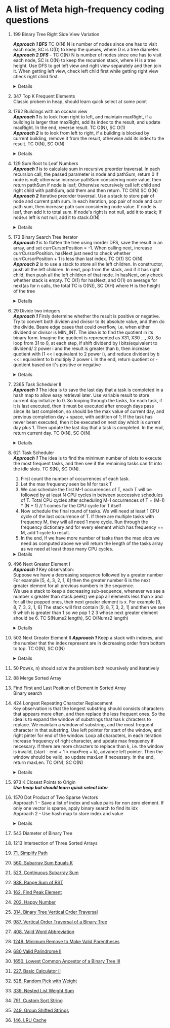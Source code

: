 # A list of Meta high-frequency coding questions 

1. 199 Binary Tree Right Side View Variation
   
   ***Approach 1 BFS*** TC O(N) N is number of nodes since one has to visit each node, SC is O(D) to keep the queues, where D is a tree diameter.                  
   ***Approach 2 DFS*** - TC O(N) N is number of nodes since one has to visit each node, SC is O(N) to keep the recursion stack, where H is a tree height. Use DFS to get left view and right view separately and then join it. When getting left view, check left child first while getting right view check right child first.  
   <details>
       
      ```python
       #BFS
            def rightSideView(self, root: Optional[TreeNode]) -> List[int]:
              if not root:
                  return []
              
              resultLeft = []
              resultRight = []
              queue = deque([root])
              while queue:
                  levelSize = len(queue)
                  for i in range(levelSize):
                      node = queue.popleft()
                      if i == 0:
                          resultLeft.append(node.val)
                      if i == levelSize - 1:
                          resultRight.append(node.val)
                      
                      if node.left:
                          queue.append(node.left)
                      
                      if node.right:
                          queue.append(node.right)
      
              return resultLeft + resultRight[::-1]
         
      #DFS
        def rightSideView(self, root: Optional[TreeNode]) -> List[int]:
        result = []

        def dfs(node, level):
            if level == len(result):
                result.append(node.val)
            
            if node.right:
                dfs(node.right, level + 1)
            
            if node.left:
                dfs(node.left, level + 1)

        if not root:
            return []
        
        dfs(root, 0)
        return result
      ```
   </details>     
   
1. 347 Top K Frequent Elements  
Classic probem in heap, should learn quick select at some point

1. 1762 Buildings with an occean view  
***Approach 1*** is to look from right to left, and maintain maxRight, if a building is larger than maxRight, add its index to the  result, and update maxRight. In the end, reverse result. TC O(N), SC O(1)  
***Approach 2*** is to look from left to right, if a building is blocked by current building, remove it from the result, otherwise add its index to the result. TC O(N), SC O(N)
   <details>
       
      ```python
       # From right to left
       def findBuildings(self, heights: List[int]) -> List[int]:
           result = []
           maxRightHeight = -1
           for i in range(len(heights) -1, -1, -1):
               if heights[i] > maxRightHeight:
                   result.append(i)
                   maxRightHeight = heights[i]
           result.reverse()
           return result
         
      #From left to right
       def findBuildings(self, heights: List[int]) -> List[int]:
           result = []
           for i, height in enumerate(heights):
               while len(result) > 0 and heights[result[-1]] <= height:
                   result.pop()
               result.append(i)
           
           return result
      ```
   </details>    

1. 129 Sum Root to Leaf Numbers  
***Approach 1*** is to calculate sum in recursive preorder traversal. In each recursion call, the passed parameter is node and pathSum, return 0 if node is null; otherwise increase pathSum considering node value, then return pathSum if node is leaf; Otherwise recursively call left child and right child with pathSum, add them and then return. TC O(N) SC O(N)  
***Approach 2*** Iterative preorder traversal. Use a stack to store pair of node and current path sum. In each iteration, pop pair of node and curr path sum, then increase path sum considering node value. If node is leaf, then add it to total sum. If node's right is not null, add it to stack; If node.s left is not null, add it to stack.O(N)
   <details>
       
      ```python
   # Recursive
    def sumNumbers(self, root: Optional[TreeNode]) -> int:
        def dfs(node, pathSum):         
            if not node:                
                return 0
   
            pathSum = pathSum * 10 + node.val
            if node.left is None and node.right is None:
                return pathSum
                
            return dfs(node.left, pathSum) + dfs(node.right, pathSum)
        
        return dfs(root, 0)
     
      # Iterative
    def sumNumbers(self, root: Optional[TreeNode]) -> int:
        total = 0
        stack = [(root, 0)]
        while stack:
            node, pathSum = stack.pop()
   
            pathSum = pathSum * 10 + node.val
            if node.left is None and node.right is None:
                total += pathSum
            
            if node.right is not None:
                stack.append((node.right, pathSum))
            
            if node.left is not None:
                stack.append((node.left, pathSum))
        
        return total     
      ```
   </details> 

1. 173 Binary Search Tree Iterator  
***Approach 1*** is to flatten the tree using inorder DFS, save the result in an array, and set currCursorPosition = -1. When calling next, increase currCursorPosition. hasNext just need to check whether currCursorPosition + 1 is less than last index. TC O(1) SC O(N)  
***Approach 2*** is to use a stack to store all the left children. In constructor, push all the left children. In next, pop from the stack, and if it has right child, then push all the left children of that node. In hasNext, only check whether stack is empty.   TC O(1) for hasNext, and O(1) on average for next(as for n calls, the total TC is O(N)), SC O(H) where H is the height of the tree
   <details>
      
      ```python
      class BSTIterator:
          def __init__(self, root: Optional[TreeNode]):
              self.stack = []
              self.pushLeftChildren(root)
              
          def pushLeftChildren(self, node):
              while node:
                  self.stack.append(node)
                  node = node.left
                        
          def next(self) -> int:
              topMostNode = self.stack.pop()
              self.pushLeftChildren(topMostNode.right)
      
              return topMostNode.val       
      
          def hasNext(self) -> bool:
              return len(self.stack) > 0       
      ```
   </details>   

1. 29 Divide two integers  
***Approach 1*** Firsly determine whether the result is positive or negative. Try to convert both dividen and divisor to its absolute value, and then do the divide. Beare edge cases that could overflow, i.e. when either dividend or divisor is MIN_INT. The idea is to find the quotient in its binary form. Imagine the quotient is represented as X31, X30 ..., X0. So loop from 31 to 0, at each step, if shift dividend by i bits(equivalent to dividend/ 2 power i and the result is greater than b, then increase quotient with (1 << i equivalent to 2 power i), and reduce divident by b << i equivalent to b multiply 2 power i. In the end, return quotient or -quotient based on it's positive or negative
   <details>
    
      ```python
    def divide(self, dividend: int, divisor: int) -> int:
        MIN_INT = -2 ** 31
        MAX_INT = 2 ** 31 - 1
        if dividend == MIN_INT and divisor == MIN_INT:
            return 1
        elif divisor == MIN_INT:
            return 0
        elif dividend == MIN_INT:
            if divisor == -1:
                return MAX_INT
            elif divisor > 0:
                return -1 + self.divide(dividend + divisor, divisor)
            else:
                return 1 + self.divide(dividend - divisor, divisor)

        isPositive = (dividend > 0) == (divisor > 0)
        dividend = abs(dividend)
        divisor = abs(divisor)
        quotient = 0
        for i in range(31, -1, -1):
            if (dividend >> i) >= divisor:
                quotient += (1 << i)
                dividend -= (divisor << i)
        
        return quotient if isPositive else -quotient  
      ```
   </details>  


1. 2365 Task Scheduler II  
***Approach 1***
The idea is to save the last day that a task is completed in a hash map to allow easy retrieval later. Use variable result to store current day initialize to 0. So looping through the tasks, for each task, if it is last executed, then it must be executed after enough days pass since its last completion, so should be the max value of current day, and previous completion day + space, with addition of 1; If the task has never been executed, then it be executed on next day which is current day plus 1. Then update the last day that a task is completed. In the end, return current day. TC O(N), SC O(N)  
   <details>
    
      ```python
      # Use normal dict {}
       def taskSchedulerII(self, tasks: List[int], space: int) -> int:
           result = 0
           taskLastComplete = defaultdict(lambda : -2 - space)
           for task in tasks:
               if task in taskLastComplete:
                   result = max(result, taskLastComplete[task] + space) + 1
               else:
                   result += 1
                   
               taskLastComplete[task] = result
   
           return result
            
      # Use defaultdict
       def taskSchedulerII(self, tasks: List[int], space: int) -> int:
           result = 0
           taskLastComplete = defaultdict(lambda : -2 - space)
           for task in tasks:
               result = max(result, taskLastComplete[task] + space) + 1
               taskLastComplete[task] = result
   
           return result
      ```
   </details>  

1. 621 Task Scheduler  
***Approach 1*** The idea is to find the minimum number of slots to execute the most frequent tasks, and then see if the remaining tasks can fit into the idle slots. TC S(N), SC O(N).   
   1. First count the number of occurrences of each task.   
   1. Let the max frequency seen be M for task T
   1. We can schedule the first M-1 occurrences of T, each T will be followed by at least N CPU cycles in between successive schedules of T. Total CPU cycles after scheduling M-1 occurrences of T = (M-1) * (N + 1) // 1 comes for the CPU cycle for T itself
   1. Now schedule the final round of tasks. We will need at least 1 CPU cycle of the last occurrence of T. If there are multiple tasks with frequency M, they will all need 1 more cycle. Run through the frequency dictionary and for every element which has frequency == M, add 1 cycle to result.
   1. In the end, If we have more number of tasks than the max slots we need as computed above we will return the length of the tasks array as we need at least those many CPU cycles.   
   <details>
    
      ```python
       def leastInterval(self, tasks: List[str], n: int) -> int:
           counter = Counter(tasks)
           maxFreq = max(counter.values())
           result = (maxFreq - 1) * (n + 1)
           for taskName, freq in counter.items():
               if freq == maxFreq:
                   result += 1
           
           return max(len(tasks), result)
      ```
   </details>  

1. 496 Next Greater Element I  
***Approach 1*** 
Key observation:  
Suppose we have a decreasing sequence followed by a greater number  
For example [5, 4, 3, 2, 1, 6] then the greater number 6 is the next greater element for all previous numbers in the sequence.  
We use a stack to keep a decreasing sub-sequence, whenever we see a number x greater than stack.peek() we pop all elements less than x and for all the popped ones, their next greater element is x. For example [9, 8, 7, 3, 2, 1, 6] The stack will first contain [9, 8, 7, 3, 2, 1] and then we see 6 which is greater than 1 so we pop 1 2 3 whose next greater element should be 6. TC S(Nums2 length), SC O(Nums2 length)  
   <details>
    
      ```python
       def nextGreaterElement(self, nums1: List[int], nums2: List[int]) -> List[int]:
           stack = []
           nextGreater = {}
           for num in nums2:
               while stack and stack[-1] < num:
                   nextGreater[stack.pop()] = num
               stack.append(num)
           
           result = [-1] * len(nums1)
           for i, num in enumerate(nums1):
               if num in nextGreater:
                   result[i] = nextGreater[num]
           
           return result
      ```
   </details>  

1. 503 Next Greater Element II
***Approach 1*** Keep a stack with indexes, and the number that the index represent are in decreasing order from bottom to top. TC O(N), SC O(N)  
   <details>
    
      ```python
       def nextGreaterElements(self, nums: List[int]) -> List[int]:
           stack = []
           numsLen = len(nums)
           result = [-1] * numsLen
           for i in range(numsLen * 2):
               num = nums[i % numsLen]
               while stack and nums[stack[-1]] < num:
                   result[stack.pop()] = num
   
               if i < numsLen:
                   stack.append(i)
           
           return result
      ```
   </details>  

1. 50 Pow(x, n) should solve the problem both recursively and iteratively
1. 88 Merge Sorted Array 
1. Find First and Last Position of Element in Sorted Array  
Binary search

1. 424 Longest Repeating Character Replacement  
Key observation is that the longest substring should consists characters that appears more often, and then replace the less frequent ones. So the idea is to expand the window of substrings that has k chracters to replace. We maintain a window of substring, and the most frequent character in that substring. Use left pointer for start of the window, and right pinter for end of the window. Loop all characters, in each iteration increase frequency of right character, and update max frequency if necessary. If there are more chracters to replace than k, i.e. the window is invalid, (start - end + 1 > maxFreq + k), advance left pointer. Then the window should be valid, so update maxLen if necessary. In the end, return maxLen. TC O(N), SC O(N)
   <details>
    
      ```python
       def characterReplacement(self, s: str, k: int) -> int:
           counter = Counter()
           left = 0
           maxFreq = 0
           maxLen = 0
           for right in range(len(s)):
               counter[s[right]] += 1
               if counter[s[right]] > maxFreq:
                   maxFreq = counter[s[right]]
   
               if right - left + 1 > maxFreq + k:
                   counter[s[left]] -= 1
                   left += 1
               
               maxLen = max(maxLen, right - left + 1)
           return maxLen
      ```
   </details>  

1. 973 K Closest Points to Origin  
***Use heap but should learn quick select later***

1. 1570 Dot Product of Two Sparse Vectors  
Approach 1 - Save a list of index and value pairs for non zero element. If only one vector is sparse, apply binary search to find its idx  
Approach 2 - Use hash map to store index and value   

    <details>
    
      ```python
      # Save a list of index and value pairs
      class SparseVector:
          def __init__(self, nums: List[int]):
              self.nonZeroIdxVal = []
              for i, n in enumerate(nums):
                  self.nonZeroIdxVal.append((i, n))
              
              
      
          # Return the dotProduct of two sparse vectors
          def dotProduct(self, vec: 'SparseVector') -> int:
              result = 0
              i = 0
              j = 0
              while i < len(self.nonZeroIdxVal) and j < len(vec.nonZeroIdxVal):
                  ownIdxVal = self.nonZeroIdxVal[i]
                  otherIdxVal = vec.nonZeroIdxVal[j]
                  if ownIdxVal[0] == otherIdxVal[0]:
                      result += ownIdxVal[1] * otherIdxVal[1]
                      i += 1
                      j += 1
                  elif otherIdxVal[0] < otherIdxVal[0]:
                      i += 1
                  else:
                      j += 1
              
              return result

      # Binary Search
      class SparseVector:
          def __init__(self, nums: List[int]):
              self.nonZeroIdxVal = []
              for i, n in enumerate(nums):
                  self.nonZeroIdxVal.append((i, n))
              
          def dotProduct(self, vec: 'SparseVector') -> int:
              result = 0
              if len(self.nonZeroIdxVal) > len(vec.nonZeroIdxVal):
                  return vec.dotProduct(self.nonZeroIdxVal)        
      
              for i, idxVal in enumerate(self.nonZeroIdxVal):
                  idx = self.__findIdx(vec.nonZeroIdxVal, idxVal[0])
                  result += idxVal[1] * vec.nonZeroIdxVal[idx][1]
              
              return result
          
          def __findIdx(self, idxValList, idx):
              left = 0
              right = len(idxValList) - 1
              while left <= right:
                  mid = left + (right - left) // 2
                  midIdxVal = idxValList[mid]
                  if midIdxVal[0] == idx:
                      return mid
                  elif midIdxVal[0] < idx:
                      left = mid + 1
                  else:
                      right -= 1
              
              return -1

      # Use Hash map
      class SparseVector:
          def __init__(self, nums: List[int]):
              self.nonZeroIdxValMap = {}
              for i, num in enumerate(nums):
                  if num != 0:
                      self.nonZeroIdxValMap[i] = num
              
              
      
          # Return the dotProduct of two sparse vectors
          def dotProduct(self, vec: 'SparseVector') -> int:
              result = 0
              for i, num in vec.nonZeroIdxValMap.items():
                  if i in self.nonZeroIdxValMap:
                      result += num * self.nonZeroIdxValMap[i]
              return result      
      ```
   </details>  

1. 543 Diameter of Binary Tree
1. 1213 Intersection of Three Sorted Arrays  
1. [71. Simplify Path](https://leetcode.com/problems/simplify-path)
1. [560. Subarray Sum Equals K](https://leetcode.com/problems/subarray-sum-equals-k)
1. [523. Continuous Subarray Sum](https://leetcode.com/problems/continuous-subarray-sum)   
1. [938. Range Sum of BST](https://leetcode.com/problems/range-sum-of-bst) 
1. [162. Find Peak Element](https://leetcode.com/problems/find-peak-element/) 
1. [202. Happy Number](https://leetcode.com/problems/happy-number)
1. [314. Binary Tree Vertical Order Traversal](https://leetcode.com/problems/binary-tree-vertical-order-traversal)
1. [987. Vertical Order Traversal of a Binary Tree](https://leetcode.com/problems/vertical-order-traversal-of-a-binary-tree)
1. [408. Valid Word Abbreviation](https://leetcode.com/problems/valid-word-abbreviation)
1. [1249. Minimum Remove to Make Valid Parentheses](https://leetcode.com/problems/minimum-remove-to-make-valid-parentheses/) 
1. [680 Valid Palindrome II](https://leetcode.com/problems/valid-palindrome-ii)
1. [1650. Lowest Common Ancestor of a Binary Tree III](https://leetcode.com/problems/lowest-common-ancestor-of-a-binary-tree-iii)
1. [227. Basic Calculator II](https://leetcode.com/problems/basic-calculator-ii)  
1. [528. Random Pick with Weight](https://leetcode.com/problems/random-pick-with-weight)
1. [339. Nested List Weight Sum](https://leetcode.com/problems/nested-list-weight-sum)
1. [791. Custom Sort String](https://leetcode.com/problems/custom-sort-string) 
1. [249. Group Shifted Strings](https://leetcode.com/problems/group-shifted-strings)
1. [146. LRU Cache](https://leetcode.com/problems/lru-cache)
